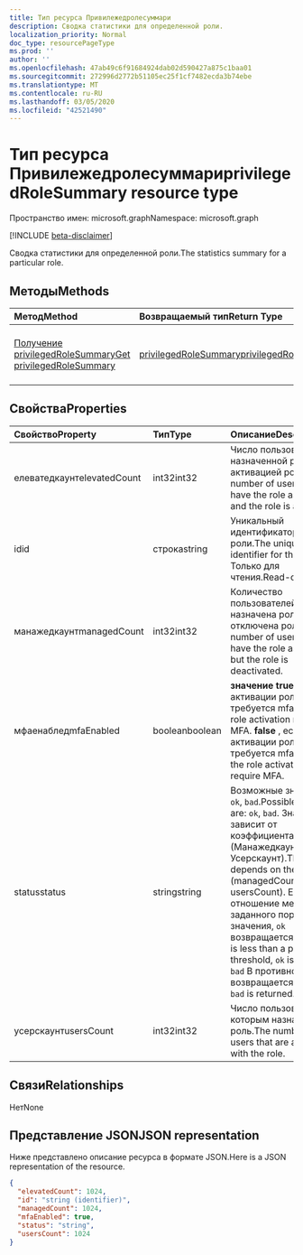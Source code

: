 ```yaml
---
title: Тип ресурса Привилежедролесуммари
description: Сводка статистики для определенной роли.
localization_priority: Normal
doc_type: resourcePageType
ms.prod: ''
author: ''
ms.openlocfilehash: 47ab49c6f91684924dab02d590427a875c1baa01
ms.sourcegitcommit: 272996d2772b51105ec25f1cf7482ecda3b74ebe
ms.translationtype: MT
ms.contentlocale: ru-RU
ms.lasthandoff: 03/05/2020
ms.locfileid: "42521490"
---
```

# <a name="privilegedrolesummary-resource-type"></a><span data-ttu-id="ecf9b-103">Тип ресурса Привилежедролесуммари</span><span class="sxs-lookup"><span data-stu-id="ecf9b-103">privilegedRoleSummary resource type</span></span>

<span data-ttu-id="ecf9b-104">Пространство имен: microsoft.graph</span><span class="sxs-lookup"><span data-stu-id="ecf9b-104">Namespace: microsoft.graph</span></span>

[!INCLUDE [beta-disclaimer](../../includes/beta-disclaimer.md)]

<span data-ttu-id="ecf9b-105">Сводка статистики для определенной роли.</span><span class="sxs-lookup"><span data-stu-id="ecf9b-105">The statistics summary for a particular role.</span></span>


## <a name="methods"></a><span data-ttu-id="ecf9b-106">Методы</span><span class="sxs-lookup"><span data-stu-id="ecf9b-106">Methods</span></span>

| <span data-ttu-id="ecf9b-107">Метод</span><span class="sxs-lookup"><span data-stu-id="ecf9b-107">Method</span></span>           | <span data-ttu-id="ecf9b-108">Возвращаемый тип</span><span class="sxs-lookup"><span data-stu-id="ecf9b-108">Return Type</span></span>    |<span data-ttu-id="ecf9b-109">Описание</span><span class="sxs-lookup"><span data-stu-id="ecf9b-109">Description</span></span>|
|:---------------|:--------|:----------|
|[<span data-ttu-id="ecf9b-110">Получение privilegedRoleSummary</span><span class="sxs-lookup"><span data-stu-id="ecf9b-110">Get privilegedRoleSummary</span></span>](../api/privilegedrolesummary-get.md) | [<span data-ttu-id="ecf9b-111">privilegedRoleSummary</span><span class="sxs-lookup"><span data-stu-id="ecf9b-111">privilegedRoleSummary</span></span>](privilegedrolesummary.md) |<span data-ttu-id="ecf9b-112">Чтение свойств и связей объекта Привилежедролесуммари.</span><span class="sxs-lookup"><span data-stu-id="ecf9b-112">Read properties and relationships of privilegedRoleSummary object.</span></span>|

## <a name="properties"></a><span data-ttu-id="ecf9b-113">Свойства</span><span class="sxs-lookup"><span data-stu-id="ecf9b-113">Properties</span></span>
| <span data-ttu-id="ecf9b-114">Свойство</span><span class="sxs-lookup"><span data-stu-id="ecf9b-114">Property</span></span>     | <span data-ttu-id="ecf9b-115">Тип</span><span class="sxs-lookup"><span data-stu-id="ecf9b-115">Type</span></span>   |<span data-ttu-id="ecf9b-116">Описание</span><span class="sxs-lookup"><span data-stu-id="ecf9b-116">Description</span></span>|
|:---------------|:--------|:----------|
|<span data-ttu-id="ecf9b-117">елеватедкаунт</span><span class="sxs-lookup"><span data-stu-id="ecf9b-117">elevatedCount</span></span>|<span data-ttu-id="ecf9b-118">int32</span><span class="sxs-lookup"><span data-stu-id="ecf9b-118">int32</span></span>|<span data-ttu-id="ecf9b-119">Число пользователей с назначенной ролью и активацией роли.</span><span class="sxs-lookup"><span data-stu-id="ecf9b-119">The number of users that have the role assigned and the role is activated.</span></span>|
|<span data-ttu-id="ecf9b-120">id</span><span class="sxs-lookup"><span data-stu-id="ecf9b-120">id</span></span>|<span data-ttu-id="ecf9b-121">строка</span><span class="sxs-lookup"><span data-stu-id="ecf9b-121">string</span></span>| <span data-ttu-id="ecf9b-122">Уникальный идентификатор для роли.</span><span class="sxs-lookup"><span data-stu-id="ecf9b-122">The unique identifier for the role.</span></span> <span data-ttu-id="ecf9b-123">Только для чтения.</span><span class="sxs-lookup"><span data-stu-id="ecf9b-123">Read-only.</span></span>|
|<span data-ttu-id="ecf9b-124">манажедкаунт</span><span class="sxs-lookup"><span data-stu-id="ecf9b-124">managedCount</span></span>|<span data-ttu-id="ecf9b-125">int32</span><span class="sxs-lookup"><span data-stu-id="ecf9b-125">int32</span></span>|<span data-ttu-id="ecf9b-126">Количество пользователей, которым назначена роль, но отключена роль.</span><span class="sxs-lookup"><span data-stu-id="ecf9b-126">The number of users that have the role assigned but the role is deactivated.</span></span>|
|<span data-ttu-id="ecf9b-127">мфаенаблед</span><span class="sxs-lookup"><span data-stu-id="ecf9b-127">mfaEnabled</span></span>|<span data-ttu-id="ecf9b-128">boolean</span><span class="sxs-lookup"><span data-stu-id="ecf9b-128">boolean</span></span>|<span data-ttu-id="ecf9b-129">**значение true** , если для активации роли требуется mfa.</span><span class="sxs-lookup"><span data-stu-id="ecf9b-129">**true** if the role activation requires MFA.</span></span> <span data-ttu-id="ecf9b-130">**false** , если для активации роли не требуется mfa.</span><span class="sxs-lookup"><span data-stu-id="ecf9b-130">**false** if the role activation doesn't require MFA.</span></span>|
|<span data-ttu-id="ecf9b-131">status</span><span class="sxs-lookup"><span data-stu-id="ecf9b-131">status</span></span>|<span data-ttu-id="ecf9b-132">string</span><span class="sxs-lookup"><span data-stu-id="ecf9b-132">string</span></span>| <span data-ttu-id="ecf9b-133">Возможные значения: `ok`, `bad`.</span><span class="sxs-lookup"><span data-stu-id="ecf9b-133">Possible values are: `ok`, `bad`.</span></span> <span data-ttu-id="ecf9b-134">Значение зависит от коэффициента (Манажедкаунт/Усерскаунт).</span><span class="sxs-lookup"><span data-stu-id="ecf9b-134">The value depends on the ratio of (managedCount / usersCount).</span></span> <span data-ttu-id="ecf9b-135">Если отношение меньше заданного порогового значения, `ok` возвращается.</span><span class="sxs-lookup"><span data-stu-id="ecf9b-135">If the ratio is less than a predefined threshold, `ok` is returned.</span></span> <span data-ttu-id="ecf9b-136">`bad` В противном случае возвращается.</span><span class="sxs-lookup"><span data-stu-id="ecf9b-136">Otherwise, `bad` is returned.</span></span>|
|<span data-ttu-id="ecf9b-137">усерскаунт</span><span class="sxs-lookup"><span data-stu-id="ecf9b-137">usersCount</span></span>|<span data-ttu-id="ecf9b-138">int32</span><span class="sxs-lookup"><span data-stu-id="ecf9b-138">int32</span></span>|<span data-ttu-id="ecf9b-139">Число пользователей, которым назначена роль.</span><span class="sxs-lookup"><span data-stu-id="ecf9b-139">The number of users that are assigned with the role.</span></span>|

## <a name="relationships"></a><span data-ttu-id="ecf9b-140">Связи</span><span class="sxs-lookup"><span data-stu-id="ecf9b-140">Relationships</span></span>
<span data-ttu-id="ecf9b-141">Нет</span><span class="sxs-lookup"><span data-stu-id="ecf9b-141">None</span></span>


## <a name="json-representation"></a><span data-ttu-id="ecf9b-142">Представление JSON</span><span class="sxs-lookup"><span data-stu-id="ecf9b-142">JSON representation</span></span>

<span data-ttu-id="ecf9b-143">Ниже представлено описание ресурса в формате JSON.</span><span class="sxs-lookup"><span data-stu-id="ecf9b-143">Here is a JSON representation of the resource.</span></span>

<!-- {
  "blockType": "resource",
  "optionalProperties": [

  ],
  "@odata.type": "microsoft.graph.privilegedRoleSummary"
}-->

```json
{
  "elevatedCount": 1024,
  "id": "string (identifier)",
  "managedCount": 1024,
  "mfaEnabled": true,
  "status": "string",
  "usersCount": 1024
}

```

<!-- uuid: 8fcb5dbc-d5aa-4681-8e31-b001d5168d79
2015-10-25 14:57:30 UTC -->
<!--
{
  "type": "#page.annotation",
  "description": "privilegedRoleSummary resource",
  "keywords": "",
  "section": "documentation",
  "tocPath": "",
  "suppressions": []
}
-->
